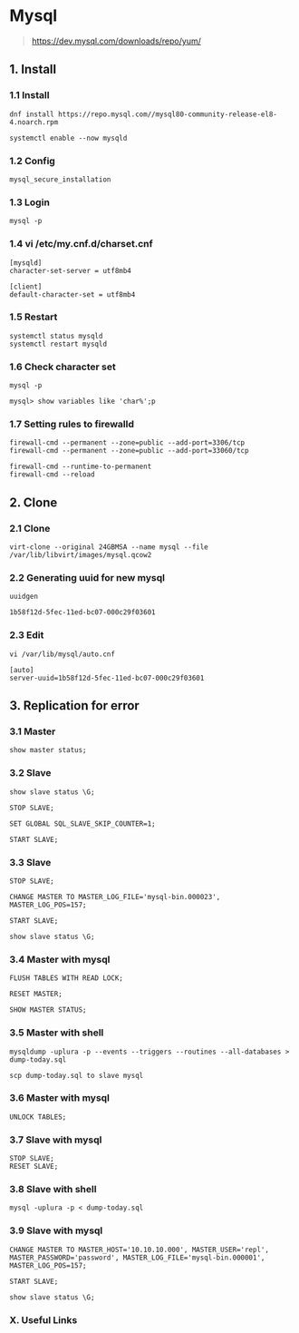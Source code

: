 # Mysql
> https://dev.mysql.com/downloads/repo/yum/

## 1. Install

### 1.1 Install

    dnf install https://repo.mysql.com//mysql80-community-release-el8-4.noarch.rpm
    
    systemctl enable --now mysqld
            
### 1.2 Config

    mysql_secure_installation

### 1.3 Login

    mysql -p
    

### 1.4 vi /etc/my.cnf.d/charset.cnf

    [mysqld]
    character-set-server = utf8mb4
    
    [client]
    default-character-set = utf8mb4

### 1.5 Restart

    systemctl status mysqld
    systemctl restart mysqld

### 1.6 Check character set

    mysql -p
    
    mysql> show variables like 'char%';p

### 1.7 Setting rules to firewalld

    firewall-cmd --permanent --zone=public --add-port=3306/tcp
    firewall-cmd --permanent --zone=public --add-port=33060/tcp
    
    firewall-cmd --runtime-to-permanent
    firewall-cmd --reload

## 2. Clone

### 2.1 Clone

    virt-clone --original 24GBMSA --name mysql --file /var/lib/libvirt/images/mysql.qcow2

### 2.2 Generating uuid for new mysql

    uuidgen
    
    1b58f12d-5fec-11ed-bc07-000c29f03601

### 2.3 Edit

    vi /var/lib/mysql/auto.cnf
    
    [auto]
    server-uuid=1b58f12d-5fec-11ed-bc07-000c29f03601

## 3. Replication for error

### 3.1 Master

    show master status;

### 3.2 Slave

    show slave status \G;
    
    STOP SLAVE;

    SET GLOBAL SQL_SLAVE_SKIP_COUNTER=1;

    START SLAVE;

### 3.3 Slave
    
    STOP SLAVE;

    CHANGE MASTER TO MASTER_LOG_FILE='mysql-bin.000023', MASTER_LOG_POS=157;

    START SLAVE;

    show slave status \G;    

### 3.4 Master with mysql

    FLUSH TABLES WITH READ LOCK;

    RESET MASTER;

    SHOW MASTER STATUS;

### 3.5 Master with shell

    mysqldump -uplura -p --events --triggers --routines --all-databases > dump-today.sql

    scp dump-today.sql to slave mysql

### 3.6 Master with mysql

    UNLOCK TABLES;

### 3.7 Slave with mysql
   
    STOP SLAVE;
    RESET SLAVE;
    
### 3.8 Slave with shell
   
    mysql -uplura -p < dump-today.sql

### 3.9 Slave with mysql
   
    CHANGE MASTER TO MASTER_HOST='10.10.10.000', MASTER_USER='repl', MASTER_PASSWORD='password', MASTER_LOG_FILE='mysql-bin.000001', MASTER_LOG_POS=157;

    START SLAVE;

    show slave status \G;

### X. Useful Links

